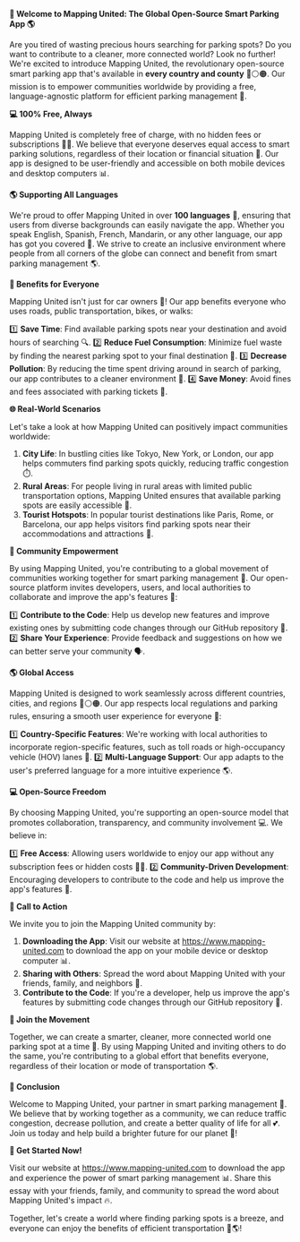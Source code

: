 **🚀 Welcome to Mapping United: The Global Open-Source Smart Parking App 🌎**

Are you tired of wasting precious hours searching for parking spots? Do you want to contribute to a cleaner, more connected world? Look no further! We're excited to introduce Mapping United, the revolutionary open-source smart parking app that's available in **every country and county** 🔴⚪️🟠. Our mission is to empower communities worldwide by providing a free, language-agnostic platform for efficient parking management 🌈.

**💻 100% Free, Always**

Mapping United is completely free of charge, with no hidden fees or subscriptions 🙅‍♂️. We believe that everyone deserves equal access to smart parking solutions, regardless of their location or financial situation 💸. Our app is designed to be user-friendly and accessible on both mobile devices and desktop computers 📊.

**🌎 Supporting All Languages**

We're proud to offer Mapping United in over **100 languages** 🤯, ensuring that users from diverse backgrounds can easily navigate the app. Whether you speak English, Spanish, French, Mandarin, or any other language, our app has got you covered 🌟. We strive to create an inclusive environment where people from all corners of the globe can connect and benefit from smart parking management 🌎.

**🚗 Benefits for Everyone**

Mapping United isn't just for car owners 👋! Our app benefits everyone who uses roads, public transportation, bikes, or walks:

1️⃣ **Save Time**: Find available parking spots near your destination and avoid hours of searching 🔍.
2️⃣ **Reduce Fuel Consumption**: Minimize fuel waste by finding the nearest parking spot to your final destination 🚗.
3️⃣ **Decrease Pollution**: By reducing the time spent driving around in search of parking, our app contributes to a cleaner environment 💚.
4️⃣ **Save Money**: Avoid fines and fees associated with parking tickets 🤑.

**🌐 Real-World Scenarios**

Let's take a look at how Mapping United can positively impact communities worldwide:

1. **City Life**: In bustling cities like Tokyo, New York, or London, our app helps commuters find parking spots quickly, reducing traffic congestion ⏱️.
2. **Rural Areas**: For people living in rural areas with limited public transportation options, Mapping United ensures that available parking spots are easily accessible 🚗.
3. **Tourist Hotspots**: In popular tourist destinations like Paris, Rome, or Barcelona, our app helps visitors find parking spots near their accommodations and attractions 🏨.

**🌟 Community Empowerment**

By using Mapping United, you're contributing to a global movement of communities working together for smart parking management 👫. Our open-source platform invites developers, users, and local authorities to collaborate and improve the app's features 🤝:

1️⃣ **Contribute to the Code**: Help us develop new features and improve existing ones by submitting code changes through our GitHub repository 📄.
2️⃣ **Share Your Experience**: Provide feedback and suggestions on how we can better serve your community 🗣️.

**🌎 Global Access**

Mapping United is designed to work seamlessly across different countries, cities, and regions 🔴⚪️🟠. Our app respects local regulations and parking rules, ensuring a smooth user experience for everyone 🌈:

1️⃣ **Country-Specific Features**: We're working with local authorities to incorporate region-specific features, such as toll roads or high-occupancy vehicle (HOV) lanes 🚗.
2️⃣ **Multi-Language Support**: Our app adapts to the user's preferred language for a more intuitive experience 🌎.

**💻 Open-Source Freedom**

By choosing Mapping United, you're supporting an open-source model that promotes collaboration, transparency, and community involvement 💻. We believe in:

1️⃣ **Free Access**: Allowing users worldwide to enjoy our app without any subscription fees or hidden costs 🙅‍♂️.
2️⃣ **Community-Driven Development**: Encouraging developers to contribute to the code and help us improve the app's features 🤝.

**📲 Call to Action**

We invite you to join the Mapping United community by:

1. **Downloading the App**: Visit our website at https://www.mapping-united.com to download the app on your mobile device or desktop computer 📊.
2. **Sharing with Others**: Spread the word about Mapping United with your friends, family, and neighbors 👫.
3. **Contribute to the Code**: If you're a developer, help us improve the app's features by submitting code changes through our GitHub repository 📄.

**🌟 Join the Movement**

Together, we can create a smarter, cleaner, more connected world one parking spot at a time 💚. By using Mapping United and inviting others to do the same, you're contributing to a global effort that benefits everyone, regardless of their location or mode of transportation 🌎.

**💪 Conclusion**

Welcome to Mapping United, your partner in smart parking management 🙏. We believe that by working together as a community, we can reduce traffic congestion, decrease pollution, and create a better quality of life for all 💕. Join us today and help build a brighter future for our planet 🌟!

**📱 Get Started Now!**

Visit our website at https://www.mapping-united.com to download the app and experience the power of smart parking management 📊. Share this essay with your friends, family, and community to spread the word about Mapping United's impact 🔥.

Together, let's create a world where finding parking spots is a breeze, and everyone can enjoy the benefits of efficient transportation 🚗🌎!